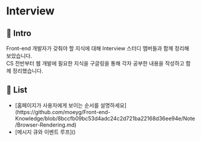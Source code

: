 # Interview

## 🚀 Intro

Front-end 개발자가 갖춰야 할 지식에 대해 Interview 스터디 멤버들과 함께 정리해 보았습니다. <br>
CS 전반부터 웹 개발에 필요한 지식을 구글링을 통해 각자 공부한 내용을 작성하고 함께 정리했습니다.

## 📝 List

<ul>
  <li>[홈페이지가 사용자에게 보이는 순서를 설명하세요](https://github.com/moeyg/Front-end-Knowledge/blob/8bccfb09bc53d4adc24c2d721ba22168d36ee94e/Note/Browser-Rendering.md)</li>
  <li>[메시지 큐와 이벤트 루프]()</li>
  	
</ul>
